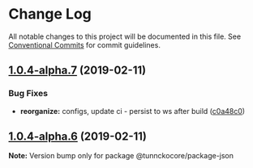 # Change Log

All notable changes to this project will be documented in this file.
See [Conventional Commits](https://conventionalcommits.org) for commit guidelines.

## [1.0.4-alpha.7](https://github.com/tunnckoCore/hq/compare/@tunnckocore/package-json@1.0.4-alpha.6...@tunnckocore/package-json@1.0.4-alpha.7) (2019-02-11)


### Bug Fixes

* **reorganize:** configs, update ci - persist to ws after build ([c0a48c0](https://github.com/tunnckoCore/hq/commit/c0a48c0))





## [1.0.4-alpha.6](https://github.com/tunnckoCore/hq/compare/@tunnckocore/package-json@1.0.4-alpha.5...@tunnckocore/package-json@1.0.4-alpha.6) (2019-02-11)

**Note:** Version bump only for package @tunnckocore/package-json
